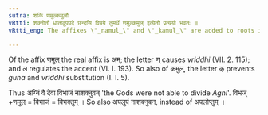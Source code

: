 ```yaml
---
sutra: शकि णमुल्कमुलौ
vRtti: शक्नोतौ धातावुपपदे छन्दसि विषये तुमर्थे णमुल्कमुल् इत्येतौ प्रत्ययौ भवतः ॥
vRtti_eng: The affixes \"_namul_\" and \"_kamul_\" are added to roots in the _Chhandas_ to form Infinitives, when they are governed by the verb \"_sak_\" (to be able).

---
```

Of the affix णमुल् the real affix is अम्; the letter ण् causes _vriddhi_ (VII. 2. 115); and ल regulates the accent (VI. I. 193). So also of कमुल्, the letter क् prevents _guna_ and _vriddhi_ substitution (I. I. 5).

Thus अग्निं वै देवा विभाजं नाशक्नुवन् 'the Gods were not able to divide _Agni_'. विभज् +णमुल् = विभाजं = विभक्तुम् । So also अपलुपं नाशक्नुवन्, instead of अपलोप्तुम् ।